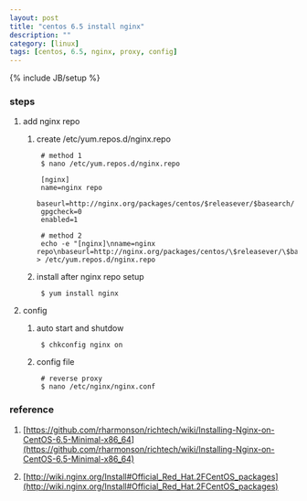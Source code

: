 ```yaml
---
layout: post
title: "centos 6.5 install nginx"
description: ""
category: [linux]
tags: [centos, 6.5, nginx, proxy, config]
---
```

{% include JB/setup %}


### steps

1. add nginx repo

    1. create /etc/yum.repos.d/nginx.repo

            # method 1
            $ nano /etc/yum.repos.d/nginx.repo

            [nginx]
            name=nginx repo
            baseurl=http://nginx.org/packages/centos/$releasever/$basearch/
            gpgcheck=0
            enabled=1

            # method 2
            echo -e "[nginx]\nname=nginx repo\nbaseurl=http://nginx.org/packages/centos/\$releasever/\$basearch\nenabled=1\ngpgcheck=0" > /etc/yum.repos.d/nginx.repo

    1. install after nginx repo setup

            $ yum install nginx

1. config

    1. auto start and shutdow

            $ chkconfig nginx on

    1. config file

            # reverse proxy
            $ nano /etc/nginx/nginx.conf

### reference

1. [https://github.com/rharmonson/richtech/wiki/Installing-Nginx-on-CentOS-6.5-Minimal-x86_64](https://github.com/rharmonson/richtech/wiki/Installing-Nginx-on-CentOS-6.5-Minimal-x86_64)

1. [http://wiki.nginx.org/Install#Official_Red_Hat.2FCentOS_packages](http://wiki.nginx.org/Install#Official_Red_Hat.2FCentOS_packages)
